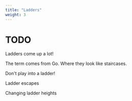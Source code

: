 ```yaml
---
title: "Ladders"
weight: 3
---
```


# TODO

Ladders come up a lot!

The term comes from Go. Where they look like staircases.

Don't play into a ladder!

Ladder escapes

Changing ladder heights
